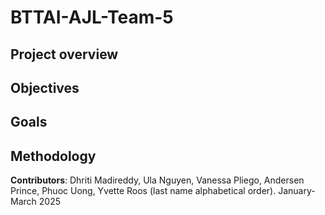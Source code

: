 # BTTAI-AJL-Team-5

## Project overview

## Objectives

## Goals

## Methodology

**Contributors**: Dhriti Madireddy, Ula Nguyen, Vanessa Pliego, Andersen Prince, Phuoc Uong, Yvette Roos (last name alphabetical order).
January-March 2025
